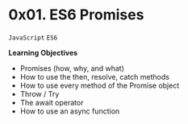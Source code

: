 # 0x01. ES6 Promises
`JavaScript`
`ES6`

**Learning Objectives**

- Promises (how, why, and what)
- How to use the then, resolve, catch methods
- How to use every method of the Promise object
- Throw / Try
- The await operator
- How to use an async function
